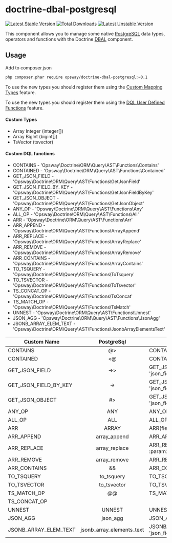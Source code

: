 doctrine-dbal-postgresql
=========================
[![Latest Stable Version](https://poser.pugx.org/opsway/doctrine-dbal-postgresql/v/stable)](https://packagist.org/packages/opsway/doctrine-dbal-postgresql) [![Total Downloads](https://poser.pugx.org/opsway/doctrine-dbal-postgresql/downloads)](https://packagist.org/packages/opsway/doctrine-dbal-postgresql) [![Latest Unstable Version](https://poser.pugx.org/opsway/doctrine-dbal-postgresql/v/unstable)](https://packagist.org/packages/opsway/doctrine-dbal-postgresql) 

This component allows you to manage some native [PostgreSQL](http://www.postgresql.org)
data types, operators and functions with the Doctrine [DBAL](http://www.doctrine-project.org/projects/dbal.html) component.

Usage
-----

Add to composer.json
```bash
php composer.phar require opsway/doctrine-dbal-postgresql:~0.1
```
To use the new types you should register them using the [Custom Mapping Types](https://doctrine-dbal.readthedocs.org/en/latest/reference/types.html#custom-mapping-types) feature.

To use the new types you should register them using the [DQL User Defined Functions](http://docs.doctrine-project.org/projects/doctrine-orm/en/latest/cookbook/dql-user-defined-functions.html) feature.

#### Custom Types

* Array Integer (integer[])
* Array BigInt (bigint[])
* TsVector (tsvector)



#### Custom DQL functions

* CONTAINS -              'Opsway\Doctrine\ORM\Query\AST\Functions\Contains'
* CONTAINED -             'Opsway\Doctrine\ORM\Query\AST\Functions\Contained'
* GET_JSON_FIELD -        'Opsway\Doctrine\ORM\Query\AST\Functions\GetJsonField'
* GET_JSON_FIELD_BY_KEY - 'Opsway\Doctrine\ORM\Query\AST\Functions\GetJsonFieldByKey'
* GET_JSON_OBJECT -       'Opsway\Doctrine\ORM\Query\AST\Functions\GetJsonObject'
* ANY_OP -                'Opsway\Doctrine\ORM\Query\AST\Functions\Any'
* ALL_OP -                'Opsway\Doctrine\ORM\Query\AST\Functions\All'
* ARR -                   'Opsway\Doctrine\ORM\Query\AST\Functions\Arr'
* ARR_APPEND -            'Opsway\Doctrine\ORM\Query\AST\Functions\ArrayAppend'
* ARR_REPLACE -           'Opsway\Doctrine\ORM\Query\AST\Functions\ArrayReplace'
* ARR_REMOVE -            'Opsway\Doctrine\ORM\Query\AST\Functions\ArrayRemove'
* ARR_CONTAINS -          'Opsway\Doctrine\ORM\Query\AST\Functions\ArrayContains'
* TO_TSQUERY -            'Opsway\Doctrine\ORM\Query\AST\Functions\ToTsquery'
* TO_TSVECTOR -           'Opsway\Doctrine\ORM\Query\AST\Functions\ToTsvector'
* TS_CONCAT_OP -          'Opsway\Doctrine\ORM\Query\AST\Functions\TsConcat'
* TS_MATCH_OP -           'Opsway\Doctrine\ORM\Query\AST\Functions\TsMatch'
* UNNEST -                'Opsway\Doctrine\ORM\Query\AST\Functions\Unnest'
* JSON_AGG -              'Opsway\Doctrine\ORM\Query\AST\Functions\JsonAgg'
* JSONB_ARRAY_ELEM_TEXT - 'Opsway\Doctrine\ORM\Query\AST\Functions\JsonbArrayElementsText'


| Custom Name           | PostgreSql                | Usage in DQL                               | Result in SQL                    |
|-----------------------|:-------------------------:|--------------------------------------------|----------------------------------|
| CONTAINS              |            @>             | CONTAINS(field, :param)                    | (field @> '{value}')             |
| CONTAINED             |            <@             | CONTAINED(field, :param)                   | (field <@ '{value}')             |
| GET_JSON_FIELD        |            ->>            | GET_JSON_FIELD(field, 'json_field')        | (table_field->>'json_field')     |
| GET_JSON_FIELD_BY_KEY |            ->             | GET_JSON_FIELD_BY_KEY(field, 'json_field') | (table_field->'json_field')      |
| GET_JSON_OBJECT       |            #>             | GET_JSON_OBJECT(field, 'json_field')       | (table_field#>'json_field')      |
| ANY_OP                |            ANY            | ANY_OP(field)                              | ANY(field)                       |
| ALL_OP                |            ALL            | ALL_OP(field)                              | ALL(field)                       |
| ARR                   |           ARRAY           | ARR(field)                                 | ARRAY[field]                     |
| ARR_APPEND            |       array_append        | ARR_APPEND(field, :param)                  | array_append(field, param)       |
| ARR_REPLACE           |       array_replace       | ARR_REPLACE(field, :param1, :param2)       | array_replace(field, p1, p2)     |
| ARR_REMOVE            |       array_remove        | ARR_REMOVE(field, :param)                  | array_remove(field, param)       |
| ARR_CONTAINS          |            &&             | ARR_CONTAINS(field, :param)                | (field && param)                 |
| TO_TSQUERY            |        to_tsquery         | TO_TSQUERY(:param)                         | to_tsquery('param')              |
| TO_TSVECTOR           |        to_tsvector        | TO_TSVECTOR(field)                         | to_tsvector(field)               |
| TS_MATCH_OP           |            @@             | TS_MATCH_OP(expr1, expr2)                  | expr1 @@ expr2                   |
| TS_CONCAT_OP          |            ||             | TS_CONCAT_OP(expr1, expr2, ....)           | (expr1 || expr2 || ...)          |
| UNNEST                |          UNNEST           | UNNEST(field)                              | UNNEST(field)                    |
| JSON_AGG              |         json_agg          | JSON_AGG(expression)                       | json_agg(expression)             |
| JSONB_ARRAY_ELEM_TEXT | jsonb_array_elements_text | JSONB_ARRAY_ELEM_TEXT(field, 'json_field') | jsonb_array_elements_text(field) |
